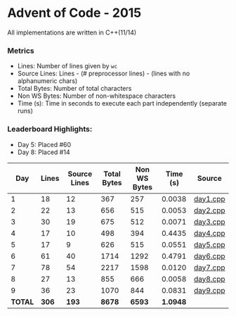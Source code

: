 # Advent of Code - 2015

All implementations are written in C++(11/14)

### Metrics

* Lines: Number of lines given by `wc`
* Source Lines: Lines - (# preprocessor lines) - (lines with no alphanumeric chars)
* Total Bytes: Number of total characters
* Non WS Bytes: Number of non-whitespace characters
* Time (s): Time in seconds to execute each part independently (separate runs)

### Leaderboard Highlights:

* Day 5: Placed #60
* Day 8: Placed #14

Day | Lines | Source Lines | Total Bytes | Non WS Bytes | Time (s) | Source
----|-------|--------------|-------------|--------------|----------|-------
1 | 18 | 12 | 367 | 257 | 0.0038 | [day1.cpp](https://github.com/willkill07/adventofcode/blob/master/src/day1/day1.cpp)
2 | 22 | 13 | 656 | 515 | 0.0053 | [day2.cpp](https://github.com/willkill07/adventofcode/blob/master/src/day2/day2.cpp)
3 | 30 | 19 | 675 | 512 | 0.0071 | [day3.cpp](https://github.com/willkill07/adventofcode/blob/master/src/day3/day3.cpp)
4 | 17 | 10 | 498 | 394 | 0.4435 | [day4.cpp](https://github.com/willkill07/adventofcode/blob/master/src/day4/day4.cpp)
5 | 17 | 9 | 626 | 515 | 0.0551 | [day5.cpp](https://github.com/willkill07/adventofcode/blob/master/src/day5/day5.cpp)
6 | 61 | 40 | 1714 | 1292 | 0.4791 | [day6.cpp](https://github.com/willkill07/adventofcode/blob/master/src/day6/day6.cpp)
7 | 78 | 54 | 2217 | 1598 | 0.0120 | [day7.cpp](https://github.com/willkill07/adventofcode/blob/master/src/day7/day7.cpp)
8 | 27 | 13 | 855 | 666 | 0.0058 | [day8.cpp](https://github.com/willkill07/adventofcode/blob/master/src/day8/day8.cpp)
9 | 36 | 23 | 1070 | 844 | 0.0831 | [day9.cpp](https://github.com/willkill07/adventofcode/blob/master/src/day9/day9.cpp)
**TOTAL** | **306** | **193** | **8678** | **6593** | **1.0948** |
